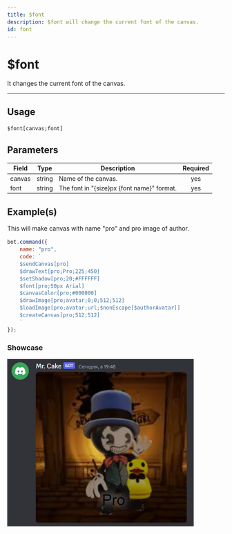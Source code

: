 ```yaml
---
title: $font
description: $font will change the current font of the canvas.
id: font
---
```


# $font

It changes the current font of the canvas.

---

## Usage

```
$font[canvas;font]
```

## Parameters

| Field | Type | Description | Required |
| ----- | ---- | ----------- | :------: |
| canvas | string | Name of the canvas. | yes |
| font | string | The font in "{size}px {font name}" format. | yes |

## Example(s)

This will make canvas with name "pro" and pro image of author.

```js
bot.command({
    name: "pro",
    code: `
    $sendCanvas[pro]
    $drawText[pro;Pro;225;450]
    $setShadow[pro;20;#FFFFFF]
    $font[pro;50px Arial]
    $canvasColor[pro;#000000]
    $drawImage[pro;avatar;0;0;512;512]
    $loadImage[pro;avatar;url;$nonEscape[$authorAvatar]]
    $createCanvas[pro;512;512]
    `
});
```

### Showcase

![](img/pro.png)